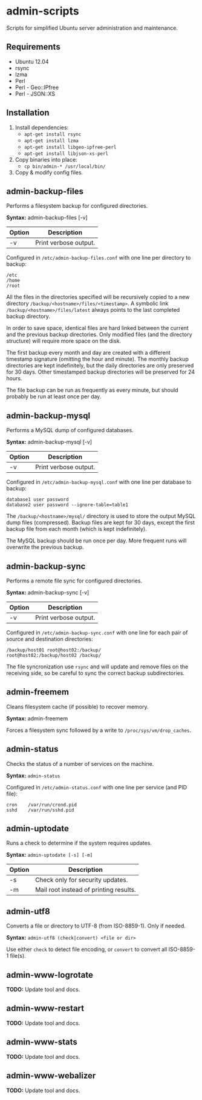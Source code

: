 admin-scripts
=============
Scripts for simplified Ubuntu server administration and
maintenance.


Requirements
------------
* Ubuntu 12.04
* rsync
* lzma
* Perl
* Perl - Geo::IPfree
* Perl - JSON::XS


Installation
------------
1. Install dependencies:
   - ```apt-get install rsync```
   - ```apt-get install lzma```
   - ```apt-get install libgeo-ipfree-perl```
   - ```apt-get install libjson-xs-perl```
2. Copy binaries into place:
   - ```cp bin/admin-* /usr/local/bin/```
3. Copy & modify config files.


admin-backup-files
------------------
Performs a filesystem backup for configured directories.

**Syntax:** admin-backup-files [-v]

Option | Description
-------|-------------------------------------------------
-v     | Print verbose output.

Configured in ```/etc/admin-backup-files.conf``` with one line
per directory to backup:

```
/etc
/home
/root
```

All the files in the directories specified will be recursively copied
to a new directory ```/backup/<hostname>/files/<timestamp>```. A
symbolic link ```/backup/<hostname>/files/latest``` always points to
the last completed backup directory.

In order to save space, identical files are hard linked between the
current and the previous backup directories. Only modified files (and
the directory structure) will require more space on the disk.

The first backup every month and day are created with a different
timestamp signature (omitting the hour and minute). The monthly backup
directories are kept indefinitely, but the daily directories are only
preserved for 30 days. Other timestamped backup directories will be
preserved for 24 hours.

The file backup can be run as frequently as every minute, but should
probably be run at least once per day.


admin-backup-mysql
------------------
Performs a MySQL dump of configured databases.

**Syntax:** admin-backup-mysql [-v]

Option | Description
-------|-------------------------------------------------
-v     | Print verbose output.

Configured in ```/etc/admin-backup-mysql.conf``` with one line
per database to backup:

```
database1 user password
database2 user password --ignore-table=table1
```

The ```/backup/<hostname>/mysql/``` directory is used to
store the output MySQL dump files (compressed). Backup files are
kept for 30 days, except the first backup file from each month
(which is kept indefinitely).

The MySQL backup should be run once per day. More frequent runs
will overwrite the previous backup.


admin-backup-sync
-----------------
Performs a remote file sync for configured directories.

**Syntax:** admin-backup-sync [-v]

Option | Description
-------|-------------------------------------------------
-v     | Print verbose output.

Configured in ```/etc/admin-backup-sync.conf``` with one line
for each pair of source and destination directories:

```
/backup/host01 root@host02:/backup/
root@host02:/backup/host02 /backup/
```

The file syncronization use ```rsync``` and will update and
remove files on the receiving side, so be careful to sync the
correct backup subdirectories.


admin-freemem
-------------
Cleans filesystem cache (if possible) to recover memory.

**Syntax:** admin-freemem

Forces a filesystem sync followed by a write
to ```/proc/sys/vm/drop_caches```.


admin-status
------------
Checks the status of a number of services on the machine.

**Syntax:** ```admin-status```

Configured in ```/etc/admin-status.conf``` with one line
per service (and PID file):

```
cron    /var/run/crond.pid
sshd    /var/run/sshd.pid
```


admin-uptodate
--------------
Runs a check to determine if the system requires updates.

**Syntax:** ```admin-uptodate [-s] [-m]```  

Option | Description
-------|-------------------------------------------------
-s     | Check only for security updates.
-m     | Mail root instead of printing results.


admin-utf8
----------
Converts a file or directory to UTF-8 (from ISO-8859-1). Only if needed.

**Syntax:** ```admin-utf8 (check|convert) <file or dir>```

Use either ```check``` to detect file encoding, or ```convert``` to
convert all ISO-8859-1 file(s).


admin-www-logrotate
-------------------

**TODO:** Update tool and docs.


admin-www-restart
-----------------

**TODO:** Update tool and docs.


admin-www-stats
---------------

**TODO:** Update tool and docs.


admin-www-webalizer
-------------------

**TODO:** Update tool and docs.
